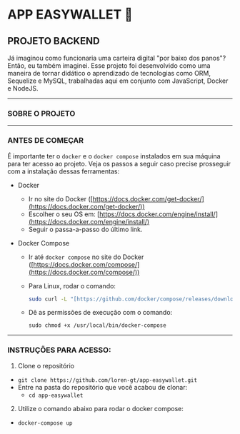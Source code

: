# APP EASYWALLET 💱

## PROJETO BACKEND

Já imaginou como funcionaria uma carteira digital "por baixo dos panos"? Então, eu também imaginei. Esse projeto foi desenvolvido como uma maneira de tornar didático o aprendizado de tecnologias como ORM, Sequelize e MySQL, trabalhadas aqui em conjunto com JavaScript, Docker e NodeJS.

---
### SOBRE O PROJETO

---
### ANTES DE COMEÇAR

É importante ter o `docker` e o `docker compose` instalados em sua máquina para ter acesso ao projeto. Veja os passos a seguir caso precise prosseguir com a instalação dessas ferramentas:

- Docker
    * Ir no site do Docker ([https://docs.docker.com/get-docker/](https://docs.docker.com/get-docker/))
    * Escolher o seu OS em: [https://docs.docker.com/engine/install/](https://docs.docker.com/engine/install/)
    * Seguir o passa-a-passo do último link.

- Docker Compose
    * Ir até `docker compose` no site do Docker ([https://docs.docker.com/compose/](https://docs.docker.com/compose/))
    * Para Linux, rodar o comando:

        ```bash
        sudo curl -L "[https://github.com/docker/compose/releases/download/1.29.2/docker-compose-$](https://github.com/docker/compose/releases/download/1.29.2/docker-compose-$)(uname -s)-$(uname -m)" -o /usr/local/bin/docker-compose
        ```

    * Dê as permissões de execução com o comando:

        `sudo chmod +x /usr/local/bin/docker-compose`

---
### INSTRUÇÕES PARA ACESSO:

1. Clone o repositório
  * `git clone https://github.com/loren-gt/app-easywallet.git`
  * Entre na pasta do repositório que você acabou de clonar:
    * `cd app-easywallet`

2. Utilize o comando abaixo para rodar o docker compose:
  * `docker-compose up`
